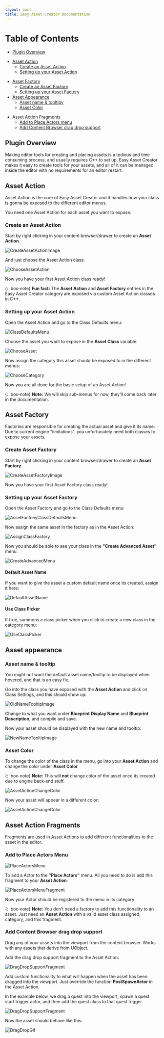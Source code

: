 ```yaml
---
layout: post
title: Easy Asset Creator Documentation
---
```


# Table of Contents
* [Plugin Overview](#plugin-overview)
+ [Asset Action](#asset-action)
    + [Create an Asset Action](#create-an-asset-action)
    + [Setting up your Asset Action](#setting-up-your-asset-action)
* [Asset Factory](#asset-factory)
    + [Create an Asset Factory](#create-an-asset-factory)
	+ [Setting up your Asset Factory](#setting-up-your-asset-factory)
* [Asset Appearance](#asset-appearance)
    + [Asset name & tooltipy](#asset-name-tooltip)
	+ [Asset Color](#asset-color)
+ [Asset Action Fragments](#asset-action-fragments)
    + [Add to Place Actors menu](#add-to-place-actors-menu)
    + [Add Content Browser drag drop support](#add-content-browser-drag-drop-support)

<a name="plugin-overview"></a>
## Plugin Overview 

Making editor tools for creating and placing assets is a tedious and time consuming process, and usually requires C++ to set up. Easy Asset Creator makes it easy to create tools for your assets, and all of it can be managed inside the editor with no requirements for an editor restart.

<a name="asset-action"></a>
## Asset Action

Asset Action is the core of Easy Asset Creator and it handles how your class is gonna be exposed to the different editor menus.

You need one Asset Action for each asset you want to expose.

<a name="create-an-asset-action"></a>
### Create an Asset Action

Start by right clicking in your content browser/drawer to create an **Asset Action**.

![CreateAssetActionImage](https://raw.githubusercontent.com/OlssonDev/olssondev.github.io/master/assets/img/EasyAssetCreator/Image_01.png)

And just choose the Asset Action class:

![ChooseAssetAction](https://raw.githubusercontent.com/OlssonDev/olssondev.github.io/master/assets/img/EasyAssetCreator/Image_02.JPG)

Now you have your first Asset Action class ready!

{: .box-note}
**Fun fact:** The **Asset Action** and **Asset Factory** entries in the Easy Asset Creator category are exposed via custom Asset Action classes in C++.

<a name="setting-up-your-asset-action"></a>
### Setting up your Asset Action

Open the Asset Action and go to the Class Defaults menu:

![ClassDefaultsMenu](https://raw.githubusercontent.com/OlssonDev/olssondev.github.io/cd3d51729157931767de4eab1452581f1afcabb8/assets/img/EasyAssetCreator/Image_03.JPG)

Choose the asset you want to expose in the **Asset Class** variable:

![ChooseAsset](https://raw.githubusercontent.com/OlssonDev/olssondev.github.io/master/assets/img/EasyAssetCreator/Image_19.JPG)

Now assign the category this asset should be exposed to in the different menus:

![ChooseCategory](https://raw.githubusercontent.com/OlssonDev/olssondev.github.io/master/assets/img/EasyAssetCreator/Image_20.JPG)

Now you are all done for the basic setup of an Asset Action!

{: .box-note}
**Note:** We will skip sub-menus for now, they'll come back later in the documentation.

<a name="asset-factory"></a>
## Asset Factory

Factories are responsible for creating the actual asset and give it its name. Due to current engine "limitations", you unfortunately need both classes to expose your assets.

<a name="create-an-asset-factory"></a>
### Create  Asset Factory

Start by right clicking in your content browser/drawer to create an **Asset Factory**.

![CreateAssetFactoryImage](https://raw.githubusercontent.com/OlssonDev/olssondev.github.io/master/assets/img/EasyAssetCreator/Image_06.JPG)

Now you have your first Asset Factory class ready!

<a name="setting-up-your-asset-factory"></a>
### Setting up your Asset Factory

Open the Asset Factory and go to the Class Defaults menu:

![AssetFactoeyClassDefaultsMenu](https://raw.githubusercontent.com/OlssonDev/olssondev.github.io/master/assets/img/EasyAssetCreator/Image_17.JPG)

Now assign the same asset in the factory as in the Asset Action:

![AssignClassFactory](https://raw.githubusercontent.com/OlssonDev/olssondev.github.io/master/assets/img/EasyAssetCreator/Image_08.JPG)

Now you should be able to see your class in the **"Create Advanced Asset"** menu:

![CreateAdvancedMenu](https://raw.githubusercontent.com/OlssonDev/olssondev.github.io/master/assets/img/EasyAssetCreator/Image_11.JPG)

#### Default Asset Name

If you want to give the asset a custom default name once its created, assign it here:

![DefaultAssetName](https://raw.githubusercontent.com/OlssonDev/olssondev.github.io/master/assets/img/EasyAssetCreator/Image_10.JPG)

#### Use Class Picker

If true, summons a class picker when you click to create a new class in the category menu:

![UseClassPicker](https://raw.githubusercontent.com/OlssonDev/olssondev.github.io/master/assets/img/EasyAssetCreator/Image_12.JPG)

<a name="asset-appearance"></a>
## Asset appearance

<a name="asset-name-tooltip"></a>
### Asset name & tooltip

You might not want the default asset name/tooltip to be displayed when hovered, and that is an easy fix.

Go into the class you have exposed with the **Asset Action** and click on Class Settings, and this should show up:

![OldNameTooltipImage](https://raw.githubusercontent.com/OlssonDev/olssondev.github.io/8ec02df69d183ad6865bcba1cc2bc4795d4a2fc2/assets/img/EasyAssetCreator/Image_13.JPG)

Change to what you want under **Blueprint Display Name** and **Blueprint Description**, and compile and save.

Now your asset should be displayed with the new name and tooltip:

![NewNameTooltipImage](https://raw.githubusercontent.com/OlssonDev/olssondev.github.io/master/assets/img/EasyAssetCreator/Image_14.JPG)

<a name="asset-color"></a>
### Asset Color

To change the color of the class in the menu, go into your **Asset Action** and change the color under **Asset Color**

{: .box-note}
**Note:** This will **not** change color of the asset once its created due to engine back-end stuff.

![AssetActionChangeColor](https://raw.githubusercontent.com/OlssonDev/olssondev.github.io/master/assets/img/EasyAssetCreator/Image_18.JPG)

Now your asset will appear in a different color:

![AssetActionChangeColor](https://raw.githubusercontent.com/OlssonDev/olssondev.github.io/master/assets/img/EasyAssetCreator/Image_16.JPG)

<a name="asset-action-fragments"></a>
## Asset Action Fragments

Fragments are used in Asset Actions to add different functionalities to the asset in the editor.

<a name="add-to-place-actors-menu"></a>
### Add to Place Actors Menu

![PlaceActorsMenu](https://raw.githubusercontent.com/OlssonDev/olssondev.github.io/master/assets/img/EasyAssetCreator/Image_22.JPG)

To add a Actor to the **"Place Actors"** menu. All you need to do is add this fragment to your **Asset Action**:

![PlaceActorsMenuFragment](https://raw.githubusercontent.com/OlssonDev/olssondev.github.io/master/assets/img/EasyAssetCreator/Image_24.JPG)

Now your Actor should be registered to the menu in its category! 

{: .box-note}
**Note:** You don't need a factory to add this functionality to an asset. Just need an **Asset Action** with a valid asset class assigned, category, and this fragment.

<a name="add-content-browser-drag-drop-support"></a>
### Add Content Browser drag drop support

Drag any of your assets into the viewport from the content browser. Works with any assets that derive from UObject.

Add the drag drop support fragment to the Asset Action:

![DragDropSupportFragment](https://raw.githubusercontent.com/OlssonDev/olssondev.github.io/master/assets/img/EasyAssetCreator/EasyAssetCreator_05.JPG)

Add custom functionality to what will happen when the asset has been dragged into the viewport. Just override the function **PostSpawnActor** in the Asset Action.

In the example below, we drag a quest into the viewport, spawn a quest start trigger actor, and then add the quest class to that quest trigger.

![DragDropSupportFragment](https://raw.githubusercontent.com/OlssonDev/olssondev.github.io/master/assets/img/EasyAssetCreator/EasyAssetCreator_04.JPG)

Now the asset should behave like this:

![DragDropGif](https://raw.githubusercontent.com/OlssonDev/olssondev.github.io/master/assets/img/EasyAssetCreator/DragDropGif.gif)